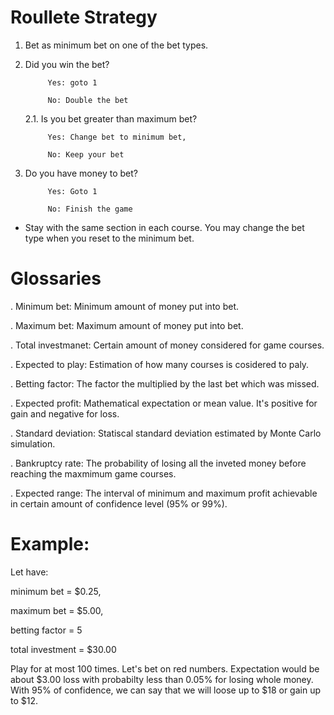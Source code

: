 # Roullete Strategy

1. Bet as minimum bet on one of the bet types. 

2. Did you win the bet?
      
      		Yes: goto 1 
      
      		No: Double the bet
            
      2.1. Is you bet greater than maximum bet?
	
			Yes: Change bet to minimum bet,
	
			No: Keep your bet

3. Do you have money to bet?
	      	
	      	Yes: Goto 1
      		
      		No: Finish the game


- Stay with the same section in each course. You may change the bet type when you reset to the minimum bet.

# Glossaries

. Minimum bet: Minimum amount of money put into bet.

. Maximum bet: Maximum amount of money put into bet.

. Total investmanet: Certain amount of money considered for game courses.

. Expected to play: Estimation of how many courses is cosidered to paly.

. Betting factor: The factor the multiplied by the last bet which was missed.

. Expected profit: Mathematical expectation or mean value. It's positive for gain and negative for loss.

. Standard deviation: Statiscal standard deviation estimated by Monte Carlo simulation.

. Bankruptcy rate: The probability of losing all the inveted money before reaching the maxmimum game courses.

. Expected range: The interval of minimum and maximum profit achievable in certain amount of confidence level (95% or 99%).


# Example:

Let have:

minimum bet = $0.25,

maximum bet = $5.00,

betting factor = 5

total investment = $30.00

Play for at most 100 times. Let's bet on red numbers. Expectation would be about $3.00 loss with probabilty less than 0.05% for losing whole money. With 95% of confidence, we can say that we will loose up to $18 or gain up to $12. 
